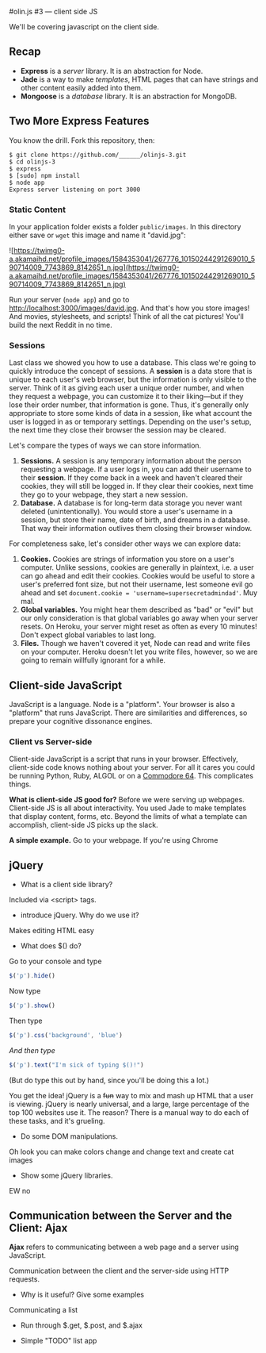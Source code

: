 #olin.js #3 — client side JS

We'll be covering javascript on the client side.

## Recap

* **Express** is a *server* library. It is an abstraction for Node.
* **Jade** is a way to make *templates*, HTML pages that can have strings and other content easily added into them.
* **Mongoose** is a *database* library. It is an abstraction for MongoDB.

## Two More Express Features

You know the drill. Fork this repository, then:

```
$ git clone https://github.com/______/olinjs-3.git
$ cd olinjs-3
$ express
$ [sudo] npm install
$ node app
Express server listening on port 3000
```

### Static Content

In your application folder exists a folder `public/images`. In this directory either save or `wget` this image and name it "david.jpg":

![https://twimg0-a.akamaihd.net/profile_images/1584353041/267776_10150244291269010_590714009_7743869_8142651_n.jpg](https://twimg0-a.akamaihd.net/profile_images/1584353041/267776_10150244291269010_590714009_7743869_8142651_n.jpg)

Run your server (`node app`) and go to [http://localhost:3000/images/david.jpg](http://localhost:3000/images/david.jpg). And that's how you store images! And movies, stylesheets, and scripts! Think of all the cat pictures! You'll build the next Reddit in no time.

### Sessions

Last class we showed you how to use a database. This class we're going to quickly introduce the concept of sessions. A **session** is a data store that is unique to each user's web browser, but the information is only visible to the server. Think of it as giving each user a unique order number, and when they request a webpage, you can customize it to their liking&mdash;but if they lose their order number, that information is gone. Thus, it's generally only appropriate to store some kinds of data in a session, like what account the user is logged in as or temporary settings. Depending on the user's setup, the next time they close their browser the session may be cleared.

Let's compare the types of ways we can store information.

1. **Sessions.** A session is any temporary information about the person requesting a webpage. If a user logs in, you can add their username to their **session**. If they come back in a week and haven't cleared their cookies, they will still be logged in. If they clear their cookies, next time they go to your webpage, they start a new session.
1. **Database.** A database is for long-term data storage you never want deleted (unintentionally). You would store a user's username in a session, but store their name, date of birth, and dreams in a database. That way their information outlives them closing their browser window.

For completeness sake, let's consider other ways we can explore data:

1. **Cookies.** Cookies are strings of information you store on a user's computer. Unlike sessions, cookies are generally in plaintext, i.e. a user can go ahead and edit their cookies. Cookies would be useful to store a user's preferred font size, but not their username, lest someone evil go ahead and set `document.cookie = 'username=supersecretadmindad'`. Muy mal.
1. **Global variables.** You might hear them described as "bad" or "evil" but our only consideration is that global variables go away when your server resets. On Heroku, your server might reset as often as every 10 minutes! Don't expect global variables to last long.
1. **Files.** Though we haven't covered it yet, Node can read and write files on your computer. Heroku doesn't let you write files, however, so we are going to remain willfully ignorant for a while.

## Client-side JavaScript

JavaScript is a language. Node is a "platform". Your browser is also a "platform" that runs JavaScript. There are similarities and differences, so prepare your cognitive dissonance engines.

### Client vs Server-side

Client-side JavaScript is a script that runs in your browser. Effectively, client-side code knows nothing about your server. For all it cares you could be running Python, Ruby, ALGOL or on a [Commodore 64](www.c64web.com). This complicates things.

**What is client-side JS good for?** Before we were serving up webpages. Client-side JS is all about interactivity. You used Jade to make templates that display content, forms, etc. Beyond the limits of what a template can accomplish, client-side JS picks up the slack.

**A simple example.** Go to your webpage. If you're using Chrome 

## jQuery

* What is a client side library?

Included via \<script\> tags.

* introduce jQuery. Why do we use it?

Makes editing HTML easy

* What does $() do?

Go to your console and type

```js
$('p').hide()
```

Now type

```js
$('p').show()
```

Then type

```js
$('p').css('background', 'blue')
```

*And then type*

```js
$('p').text("I'm sick of typing $()!")
```

(But do type this out by hand, since you'll be doing this a lot.)

You get the idea! jQuery is a <s>fun</s> way to mix and mash up HTML that a user is viewing. jQuery is nearly universal, and a large, large percentage of the top 100 websites use it. The reason? There is a manual way to do each of these tasks, and it's grueling. 

* Do some DOM manipulations.

Oh look you can make colors change and change text and create cat images

* Show some jQuery libraries.

EW no

## Communication between the Server and the Client: Ajax

**Ajax** refers to communicating between a web page and a server using JavaScript. 

Communication between the client and the server-side using HTTP requests.

* Why is it useful? Give some examples

Communicating a list

* Run through $.get, $.post, and $.ajax

* Simple "TODO" list app
